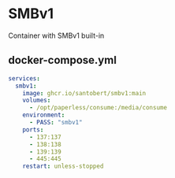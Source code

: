 # SMBv1

Container with SMBv1 built-in

## docker-compose.yml

```yml
services:
  smbv1:
    image: ghcr.io/santobert/smbv1:main
    volumes:
      - /opt/paperless/consume:/media/consume
    environment:
      - PASS: "smbv1"
    ports:
      - 137:137
      - 138:138
      - 139:139
      - 445:445
    restart: unless-stopped
```
